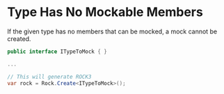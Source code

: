 # Type Has No Mockable Members
If the given type has no members that can be mocked, a mock cannot be created.
```csharp
public interface ITypeToMock { }

...

// This will generate ROCK3
var rock = Rock.Create<ITypeToMock>();
```